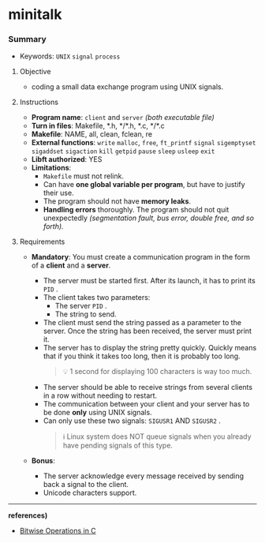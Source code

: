 # minitalk

### Summary

- Keywords: `UNIX` `signal` `process`

1. Objective

   - coding a small data exchange program using UNIX signals.

2. Instructions

   - **Program name**: `client` and `server` _(both executable file)_
   - **Turn in files**: Makefile, \*.h, \*/\*.h, \*.c, \*/\*.c
   - **Makefile**: NAME, all, clean, fclean, re
   - **External functions**: `write` `malloc`, `free`, `ft_printf` `signal` `sigemptyset` `sigaddset` `sigaction` `kill` `getpid` `pause` `sleep` `usleep` `exit`
   - **Libft authorized**: YES
   - **Limitations**:
     - `Makefile` must not relink.
     - Can have **one global variable per program**, but have to justify their use.
     - The program should not have **memory leaks**.
     - **Handling errors** thoroughly. The program should not quit unexpectedly _(segmentation fault, bus error, double free, and so forth)._

3. Requirements

   - **Mandatory**:
     You must create a communication program in the form of a **client** and a **server**.

     - The server must be started first. After its launch, it has to print its `PID` .
     - The client takes two parameters:
       - The server `PID` .
       - The string to send.
     - The client must send the string passed as a parameter to the server. Once the string has been received, the server must print it.
     - The server has to display the string pretty quickly. Quickly means that if you think it takes too long, then it is probably too long.
       > 💡 1 second for displaying 100 characters is way too much.
     - The server should be able to receive strings from several clients in a row without needing to restart.
     - The communication between your client and your server has to be done **only** using UNIX signals.
     - Can only use these two signals: `SIGUSR1` AND `SIGUSR2` .
       > ℹ️ Linux system does NOT queue signals when you already have pending signals of this type.

   - **Bonus**:
     - The server acknowledge every message received by sending back a signal to the client.
     - Unicode characters support.

---

**references)**

- [Bitwise Operations in C](https://en.wikipedia.org/wiki/Bitwise_operations_in_C)
